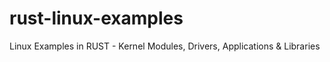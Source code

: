 # rust-linux-examples
Linux Examples in RUST - Kernel Modules, Drivers, Applications &amp; Libraries
